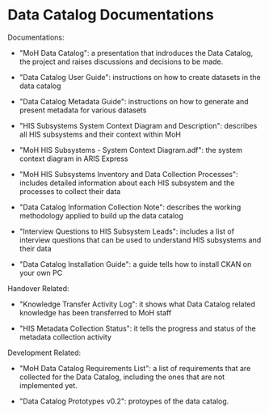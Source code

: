 # Data Catalog Documentations

Documentations:
- "MoH Data Catalog": a presentation that indroduces the Data Catalog, the project and raises discussions and decisions to be made.

- "Data Catalog User Guide": instructions on how to create datasets in the data catalog

- "Data Catalog Metadata Guide": instructions on how to generate and present metadata for various datasets

- "HIS Subsystems System Context Diagram and Description": describes all HIS subsystems and their context within MoH

- "MoH HIS Subsystems - System Context Diagram.adf": the system context diagram in ARIS Express

- "MoH HIS Subsystems Inventory and Data Collection Processes": includes detailed information about each HIS subsystem and the processes to collect their data

- "Data Catalog Information Collection Note": describes the working methodology applied to build up the data catalog

- "Interview Questions to HIS Subsystem Leads": includes a list of interview questions that can be used to understand HIS subsystems and their data

- "Data Catalog Installation Guide": a guide tells how to install CKAN on your own PC


Handover Related:
- "Knowledge Transfer Activity Log": it shows what Data Catalog related knowledge has been transferred to MoH staff

- "HIS Metadata Collection Status": it tells the progress and status of the metadata collection activity


Development Related:
- "MoH Data Catalog Requirements List": a list of requirements that are collected for the Data Catalog, including the ones that are not implemented yet.

- "Data Catalog Prototypes v0.2": protoypes of the data catalog.


